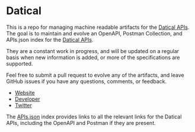 # DaticalThis is a repo for managing machine readable artifacts for the [Datical APIs](https://www.datical.com). The goal is to maintain and evolve an OpenAPI, Postman Collection, and APIs.json index for the [Datical APIs](https://www.datical.com).They are a constant work in progress, and will be updated on a regular basis when new information is added, or more of the specifications are supported.Feel free to submit a pull request to evolve any of the artifacts, and leave GitHub issues if you have any questions, comments, or feedback.- [Website](https://www.datical.com)- [Developer](https://www.datical.com)- [Twitter](https://twitter.com/Datical)The [APIs.json](https://github.com/api-evangelist/datical/blob/master/apis.json) index provides links to all the relevant links for the Datical APIs, including the OpenAPI and Postman if they are present.